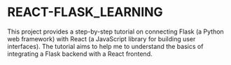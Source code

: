 # REACT-FLASK_LEARNING
This project provides a step-by-step tutorial on connecting Flask (a Python web framework) with React (a JavaScript library for building user interfaces). The tutorial aims to help me to understand the basics of integrating a Flask backend with a React frontend.
